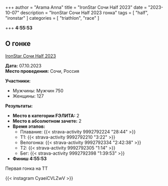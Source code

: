 +++
author = "Arama Anna"
title = "IronStar Сочи Half 2023"
date = "2023-10-07"
description = "IronStar Сочи Half 2023 гонка"
tags = [
    "half",
    "ironstar"
]
categories = [
    "triathlon",
    "race"
]

+++
**4:55:53**

<!--more-->

## О гонке

[IronStar Сочи Half 2023](https://tristats.ru/RUS/profile/ironstar/sochi/half/2023)

**Дата:** 07.10.2023  
**Место проведения:** Сочи, Россия  

**Участники:**  
- Мужчины: Мужчин 750
- Женщины: 127  

**Результаты:**  
- **Место в категории FЭЛИТА:** 2  
- **Место в абсолютном зачете:** 2  
- **Время этапов:**  
  - Плавание: {{< strava-activity 9992792224 "28:44" >}}
  - Т1:  {{< strava-activity 9992792210 "3:22" >}}
  - Велогонка: {{< strava-activity 9992792334 "2:42:38" >}}  
  - Т2: {{< strava-activity 9992792305 "1:14" >}}  
  - Бег: {{< strava-activity 9992792398 "1:39:53" >}}
- **Финиш 4:55:53**

Первая гонка на ТТ

{{< instagram CyaeiCVLZwV >}}